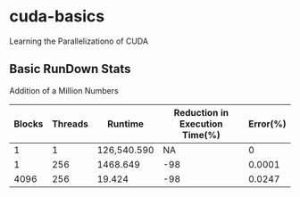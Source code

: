 # cuda-basics

Learning the Parallelizationo of CUDA

## Basic RunDown Stats

Addition of a Million Numbers

| Blocks | Threads | Runtime     | Reduction in  Execution Time(%) | Error(%) |
|--------|---------|-------------|---------------------------------|----------|
| 1      | 1       | 126,540.590 | NA                              | 0        |
| 1      | 256     | 1468.649    | -98                             | 0.0001   |
| 4096   | 256     | 19.424      | -98                             | 0.0247   |